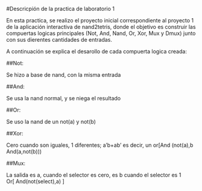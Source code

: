 #Descricpión de la practica de laboratorio 1

En esta practica, se realizo el proyecto inicial correspondiente al proyecto 1 de la aplicación interactiva de nand2tetris,
donde el objetivo es construir las compuertas logicas principales (Not, And, Nand, Or, Xor, Mux y Dmux) junto con sus dierentes 
cantidades de entradas.

A continuación se explica el desarollo de cada compuerta logica creada:

##Not:

Se hizo a base de nand, con la misma entrada

##And:

Se usa la nand normal, y se niega el resultado

##Or:

Se uso la nand de un not(a) y not(b)

##Xor:

Cero cuando son iguales, 1 diferentes; a’b+ab’ es decir, un or[And (not(a),b   And(a,not(b)))

##Mux:

La salida es a, cuando el selector es cero,    es b cuando el selector es 1  
Or[  And(not(select),a)  ]

